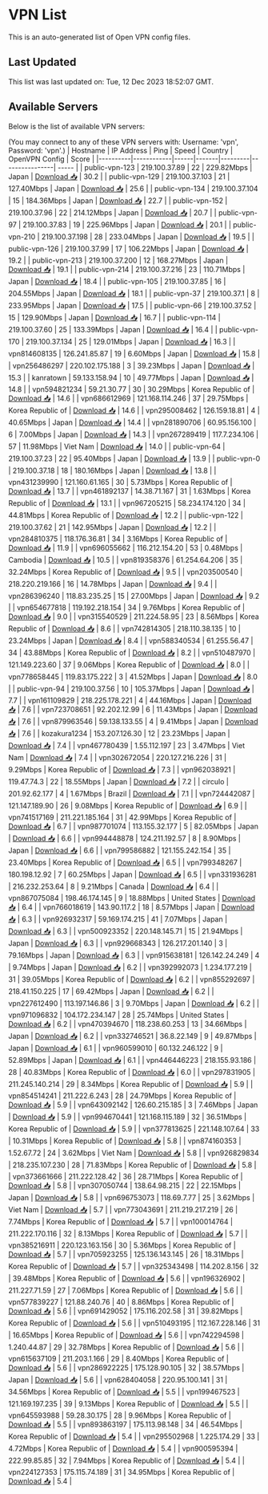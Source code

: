 # VPN List

This is an auto-generated list of Open VPN config files.

## Last Updated

This list was last updated on: Tue, 12 Dec 2023 18:52:07 GMT.

## Available Servers

Below is the list of available VPN servers:

(You may connect to any of these VPN servers with: Username: 'vpn', Password: 'vpn'.)
| Hostname | IP Address | Ping | Speed | Country | OpenVPN Config | Score |
|----------|------------|------|-------|---------|----------------| ----- |
| public-vpn-123 | 219.100.37.89 | 22 | 229.82Mbps | Japan | [Download 📥](./configs/server_0_JP.ovpn) | 30.2 |
| public-vpn-129 | 219.100.37.103 | 21 | 127.40Mbps | Japan | [Download 📥](./configs/server_1_JP.ovpn) | 25.6 |
| public-vpn-134 | 219.100.37.104 | 15 | 184.36Mbps | Japan | [Download 📥](./configs/server_2_JP.ovpn) | 22.7 |
| public-vpn-152 | 219.100.37.96 | 22 | 214.12Mbps | Japan | [Download 📥](./configs/server_3_JP.ovpn) | 20.7 |
| public-vpn-97 | 219.100.37.83 | 19 | 225.96Mbps | Japan | [Download 📥](./configs/server_4_JP.ovpn) | 20.1 |
| public-vpn-210 | 219.100.37.198 | 28 | 233.04Mbps | Japan | [Download 📥](./configs/server_5_JP.ovpn) | 19.5 |
| public-vpn-126 | 219.100.37.99 | 17 | 106.22Mbps | Japan | [Download 📥](./configs/server_6_JP.ovpn) | 19.2 |
| public-vpn-213 | 219.100.37.200 | 12 | 168.27Mbps | Japan | [Download 📥](./configs/server_7_JP.ovpn) | 19.1 |
| public-vpn-214 | 219.100.37.216 | 23 | 110.71Mbps | Japan | [Download 📥](./configs/server_8_JP.ovpn) | 18.4 |
| public-vpn-105 | 219.100.37.85 | 16 | 204.55Mbps | Japan | [Download 📥](./configs/server_9_JP.ovpn) | 18.1 |
| public-vpn-37 | 219.100.37.1 | 8 | 233.95Mbps | Japan | [Download 📥](./configs/server_10_JP.ovpn) | 17.5 |
| public-vpn-66 | 219.100.37.52 | 15 | 129.90Mbps | Japan | [Download 📥](./configs/server_11_JP.ovpn) | 16.7 |
| public-vpn-114 | 219.100.37.60 | 25 | 133.39Mbps | Japan | [Download 📥](./configs/server_12_JP.ovpn) | 16.4 |
| public-vpn-170 | 219.100.37.134 | 25 | 129.01Mbps | Japan | [Download 📥](./configs/server_13_JP.ovpn) | 16.3 |
| vpn814608135 | 126.241.85.87 | 19 | 6.60Mbps | Japan | [Download 📥](./configs/server_14_JP.ovpn) | 15.8 |
| vpn256486297 | 220.102.175.188 | 3 | 39.23Mbps | Japan | [Download 📥](./configs/server_15_JP.ovpn) | 15.3 |
| kanratown | 59.133.158.94 | 10 | 49.77Mbps | Japan | [Download 📥](./configs/server_16_JP.ovpn) | 14.8 |
| vpn594821234 | 59.21.30.77 | 30 | 30.29Mbps | Korea Republic of | [Download 📥](./configs/server_17_KR.ovpn) | 14.6 |
| vpn686612969 | 121.168.114.246 | 37 | 29.75Mbps | Korea Republic of | [Download 📥](./configs/server_18_KR.ovpn) | 14.6 |
| vpn295008462 | 126.159.18.81 | 4 | 40.65Mbps | Japan | [Download 📥](./configs/server_19_JP.ovpn) | 14.4 |
| vpn281890706 | 60.95.156.100 | 6 | 7.00Mbps | Japan | [Download 📥](./configs/server_20_JP.ovpn) | 14.3 |
| vpn267289419 | 117.7.234.106 | 57 | 11.98Mbps | Viet Nam | [Download 📥](./configs/server_21_VN.ovpn) | 14.0 |
| public-vpn-64 | 219.100.37.23 | 22 | 95.40Mbps | Japan | [Download 📥](./configs/server_22_JP.ovpn) | 13.9 |
| public-vpn-0 | 219.100.37.18 | 18 | 180.16Mbps | Japan | [Download 📥](./configs/server_23_JP.ovpn) | 13.8 |
| vpn431239990 | 121.160.61.165 | 30 | 5.73Mbps | Korea Republic of | [Download 📥](./configs/server_24_KR.ovpn) | 13.7 |
| vpn461892137 | 14.38.71.167 | 31 | 1.63Mbps | Korea Republic of | [Download 📥](./configs/server_25_KR.ovpn) | 13.1 |
| vpn967205215 | 58.234.174.120 | 34 | 44.81Mbps | Korea Republic of | [Download 📥](./configs/server_26_KR.ovpn) | 12.2 |
| public-vpn-122 | 219.100.37.62 | 21 | 142.95Mbps | Japan | [Download 📥](./configs/server_27_JP.ovpn) | 12.2 |
| vpn284810375 | 118.176.36.81 | 34 | 3.16Mbps | Korea Republic of | [Download 📥](./configs/server_28_KR.ovpn) | 11.9 |
| vpn696055662 | 116.212.154.20 | 53 | 0.48Mbps | Cambodia | [Download 📥](./configs/server_29_KH.ovpn) | 10.5 |
| vpn819358376 | 61.254.64.206 | 35 | 32.24Mbps | Korea Republic of | [Download 📥](./configs/server_30_KR.ovpn) | 9.5 |
| vpn203500540 | 218.220.219.166 | 16 | 14.78Mbps | Japan | [Download 📥](./configs/server_31_JP.ovpn) | 9.4 |
| vpn286396240 | 118.83.235.25 | 15 | 27.00Mbps | Japan | [Download 📥](./configs/server_32_JP.ovpn) | 9.2 |
| vpn654677818 | 119.192.218.154 | 34 | 9.76Mbps | Korea Republic of | [Download 📥](./configs/server_33_KR.ovpn) | 9.0 |
| vpn315540529 | 211.224.58.95 | 23 | 8.56Mbps | Korea Republic of | [Download 📥](./configs/server_34_KR.ovpn) | 8.6 |
| vpn742814305 | 218.110.38.135 | 10 | 23.24Mbps | Japan | [Download 📥](./configs/server_35_JP.ovpn) | 8.4 |
| vpn588340534 | 61.255.56.47 | 34 | 43.88Mbps | Korea Republic of | [Download 📥](./configs/server_36_KR.ovpn) | 8.2 |
| vpn510487970 | 121.149.223.60 | 37 | 9.06Mbps | Korea Republic of | [Download 📥](./configs/server_37_KR.ovpn) | 8.0 |
| vpn778658445 | 119.83.175.222 | 3 | 41.52Mbps | Japan | [Download 📥](./configs/server_38_JP.ovpn) | 8.0 |
| public-vpn-94 | 219.100.37.56 | 10 | 105.37Mbps | Japan | [Download 📥](./configs/server_39_JP.ovpn) | 7.7 |
| vpn161109829 | 218.225.178.221 | 4 | 44.16Mbps | Japan | [Download 📥](./configs/server_40_JP.ovpn) | 7.6 |
| vpn723708651 | 92.202.12.99 | 6 | 11.43Mbps | Japan | [Download 📥](./configs/server_41_JP.ovpn) | 7.6 |
| vpn879963546 | 59.138.133.55 | 4 | 9.41Mbps | Japan | [Download 📥](./configs/server_42_JP.ovpn) | 7.6 |
| kozakura1234 | 153.207.126.30 | 12 | 23.23Mbps | Japan | [Download 📥](./configs/server_43_JP.ovpn) | 7.4 |
| vpn467780439 | 1.55.112.197 | 23 | 3.47Mbps | Viet Nam | [Download 📥](./configs/server_44_VN.ovpn) | 7.4 |
| vpn302672054 | 220.127.216.226 | 31 | 9.29Mbps | Korea Republic of | [Download 📥](./configs/server_45_KR.ovpn) | 7.3 |
| vpn962038921 | 119.47.74.3 | 22 | 18.55Mbps | Japan | [Download 📥](./configs/server_46_JP.ovpn) | 7.2 |
| circulo | 201.92.62.177 | 4 | 1.67Mbps | Brazil | [Download 📥](./configs/server_47_BR.ovpn) | 7.1 |
| vpn724442087 | 121.147.189.90 | 26 | 9.08Mbps | Korea Republic of | [Download 📥](./configs/server_48_KR.ovpn) | 6.9 |
| vpn741517169 | 211.221.185.164 | 31 | 42.99Mbps | Korea Republic of | [Download 📥](./configs/server_49_KR.ovpn) | 6.7 |
| vpn987701074 | 113.155.32.177 | 5 | 82.05Mbps | Japan | [Download 📥](./configs/server_50_JP.ovpn) | 6.6 |
| vpn994448878 | 124.211.192.57 | 8 | 8.90Mbps | Japan | [Download 📥](./configs/server_51_JP.ovpn) | 6.6 |
| vpn799586882 | 121.155.242.154 | 35 | 23.40Mbps | Korea Republic of | [Download 📥](./configs/server_52_KR.ovpn) | 6.5 |
| vpn799348267 | 180.198.12.92 | 7 | 60.25Mbps | Japan | [Download 📥](./configs/server_53_JP.ovpn) | 6.5 |
| vpn331936281 | 216.232.253.64 | 8 | 9.21Mbps | Canada | [Download 📥](./configs/server_54_CA.ovpn) | 6.4 |
| vpn867075084 | 198.46.174.145 | 9 | 18.88Mbps | United States | [Download 📥](./configs/server_55_US.ovpn) | 6.4 |
| vpn766018619 | 143.90.117.2 | 18 | 8.57Mbps | Japan | [Download 📥](./configs/server_56_JP.ovpn) | 6.3 |
| vpn926932317 | 59.169.174.215 | 41 | 7.07Mbps | Japan | [Download 📥](./configs/server_57_JP.ovpn) | 6.3 |
| vpn500923352 | 220.148.145.71 | 15 | 21.94Mbps | Japan | [Download 📥](./configs/server_58_JP.ovpn) | 6.3 |
| vpn929668343 | 126.217.201.140 | 3 | 79.16Mbps | Japan | [Download 📥](./configs/server_59_JP.ovpn) | 6.3 |
| vpn915638181 | 126.142.24.249 | 4 | 9.74Mbps | Japan | [Download 📥](./configs/server_60_JP.ovpn) | 6.2 |
| vpn392992073 | 1.234.177.219 | 31 | 39.05Mbps | Korea Republic of | [Download 📥](./configs/server_61_KR.ovpn) | 6.2 |
| vpn855292697 | 218.41.150.225 | 17 | 69.42Mbps | Japan | [Download 📥](./configs/server_62_JP.ovpn) | 6.2 |
| vpn227612490 | 113.197.146.86 | 3 | 9.70Mbps | Japan | [Download 📥](./configs/server_63_JP.ovpn) | 6.2 |
| vpn971096832 | 104.172.234.147 | 28 | 25.74Mbps | United States | [Download 📥](./configs/server_64_US.ovpn) | 6.2 |
| vpn470394670 | 118.238.60.253 | 13 | 34.66Mbps | Japan | [Download 📥](./configs/server_65_JP.ovpn) | 6.2 |
| vpn332746521 | 36.8.22.149 | 9 | 49.87Mbps | Japan | [Download 📥](./configs/server_66_JP.ovpn) | 6.1 |
| vpn960599010 | 60.132.246.122 | 9 | 52.89Mbps | Japan | [Download 📥](./configs/server_67_JP.ovpn) | 6.1 |
| vpn446446223 | 218.155.93.186 | 28 | 40.83Mbps | Korea Republic of | [Download 📥](./configs/server_68_KR.ovpn) | 6.0 |
| vpn297831905 | 211.245.140.214 | 29 | 8.34Mbps | Korea Republic of | [Download 📥](./configs/server_69_KR.ovpn) | 5.9 |
| vpn854514241 | 211.222.6.243 | 28 | 24.79Mbps | Korea Republic of | [Download 📥](./configs/server_70_KR.ovpn) | 5.9 |
| vpn643092142 | 126.60.215.185 | 3 | 7.46Mbps | Japan | [Download 📥](./configs/server_71_JP.ovpn) | 5.9 |
| vpn994670441 | 121.168.115.189 | 32 | 36.51Mbps | Korea Republic of | [Download 📥](./configs/server_72_KR.ovpn) | 5.9 |
| vpn377813625 | 221.148.107.64 | 33 | 10.31Mbps | Korea Republic of | [Download 📥](./configs/server_73_KR.ovpn) | 5.8 |
| vpn874160353 | 1.52.67.72 | 24 | 3.62Mbps | Viet Nam | [Download 📥](./configs/server_74_VN.ovpn) | 5.8 |
| vpn926829834 | 218.235.107.230 | 28 | 71.83Mbps | Korea Republic of | [Download 📥](./configs/server_75_KR.ovpn) | 5.8 |
| vpn373661666 | 211.222.128.42 | 36 | 28.71Mbps | Korea Republic of | [Download 📥](./configs/server_76_KR.ovpn) | 5.8 |
| vpn307050744 | 138.64.98.215 | 22 | 22.15Mbps | Japan | [Download 📥](./configs/server_77_JP.ovpn) | 5.8 |
| vpn696753073 | 118.69.7.77 | 25 | 3.62Mbps | Viet Nam | [Download 📥](./configs/server_78_VN.ovpn) | 5.7 |
| vpn773043691 | 211.219.217.219 | 26 | 7.74Mbps | Korea Republic of | [Download 📥](./configs/server_79_KR.ovpn) | 5.7 |
| vpn100014764 | 211.222.170.116 | 32 | 8.13Mbps | Korea Republic of | [Download 📥](./configs/server_80_KR.ovpn) | 5.7 |
| vpn385216911 | 220.123.163.156 | 30 | 5.36Mbps | Korea Republic of | [Download 📥](./configs/server_81_KR.ovpn) | 5.7 |
| vpn705923255 | 125.136.143.145 | 26 | 18.31Mbps | Korea Republic of | [Download 📥](./configs/server_82_KR.ovpn) | 5.7 |
| vpn325343498 | 114.202.8.156 | 32 | 39.48Mbps | Korea Republic of | [Download 📥](./configs/server_83_KR.ovpn) | 5.6 |
| vpn196326902 | 211.227.71.59 | 27 | 7.06Mbps | Korea Republic of | [Download 📥](./configs/server_84_KR.ovpn) | 5.6 |
| vpn577839227 | 121.88.240.76 | 40 | 8.86Mbps | Korea Republic of | [Download 📥](./configs/server_85_KR.ovpn) | 5.6 |
| vpn691429052 | 175.116.202.58 | 31 | 39.82Mbps | Korea Republic of | [Download 📥](./configs/server_86_KR.ovpn) | 5.6 |
| vpn510493195 | 112.167.228.146 | 31 | 16.65Mbps | Korea Republic of | [Download 📥](./configs/server_87_KR.ovpn) | 5.6 |
| vpn742294598 | 1.240.44.87 | 29 | 32.78Mbps | Korea Republic of | [Download 📥](./configs/server_88_KR.ovpn) | 5.6 |
| vpn615637109 | 211.203.1.166 | 29 | 8.40Mbps | Korea Republic of | [Download 📥](./configs/server_89_KR.ovpn) | 5.6 |
| vpn286922225 | 175.128.90.105 | 32 | 38.57Mbps | Japan | [Download 📥](./configs/server_90_JP.ovpn) | 5.6 |
| vpn628404058 | 220.95.100.141 | 31 | 34.56Mbps | Korea Republic of | [Download 📥](./configs/server_91_KR.ovpn) | 5.5 |
| vpn199467523 | 121.169.197.235 | 39 | 9.13Mbps | Korea Republic of | [Download 📥](./configs/server_92_KR.ovpn) | 5.5 |
| vpn645593988 | 59.28.30.175 | 28 | 9.96Mbps | Korea Republic of | [Download 📥](./configs/server_93_KR.ovpn) | 5.5 |
| vpn893863197 | 175.113.98.148 | 34 | 46.54Mbps | Korea Republic of | [Download 📥](./configs/server_94_KR.ovpn) | 5.4 |
| vpn295502968 | 1.225.174.29 | 33 | 4.72Mbps | Korea Republic of | [Download 📥](./configs/server_95_KR.ovpn) | 5.4 |
| vpn900595394 | 222.99.85.85 | 32 | 7.94Mbps | Korea Republic of | [Download 📥](./configs/server_96_KR.ovpn) | 5.4 |
| vpn224127353 | 175.115.74.189 | 31 | 34.95Mbps | Korea Republic of | [Download 📥](./configs/server_97_KR.ovpn) | 5.4 |
